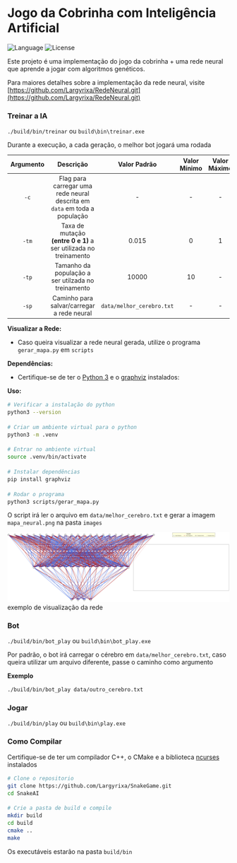 # Jogo da Cobrinha com Inteligência Artificial

![Language](https://img.shields.io/badge/language-C%2B%2B-blue)
![License](https://img.shields.io/badge/license-MIT-green)

Este projeto é uma implementação do jogo da cobrinha + uma rede neural que aprende a jogar com algoritmos genéticos.

Para maiores detalhes sobre a implementação da rede neural, visite [https://github.com/Largyrixa/RedeNeural.git](https://github.com/Largyrixa/RedeNeural.git)

### Treinar a IA

`./build/bin/treinar` ou `build\bin\treinar.exe`

Durante a execução, a cada geração, o melhor bot jogará uma rodada

| Argumento | Descrição                            | Valor Padrão | Valor Mínimo | Valor Máximo |
| :-------: | :-----------------------------------: | :----------: | :----------: | :----------: |
| `-c`      | Flag para carregar uma rede neural descrita em `data` em toda a população | - | - | - |
| `-tm`     | Taxa de mutação **(entre 0 e 1)** a ser utilizada no treinamento | 0.015 | 0 | 1 |
| `-tp`     | Tamanho da população a ser utilzada no treinamento | 10000 | 10 | - |
| `-sp`     | Caminho para salvar/carregar a rede neural | `data/melhor_cerebro.txt` | - | - |

**Visualizar a Rede:**

- Caso queira visualizar a rede neural gerada, utilize o programa `gerar_mapa.py` em `scripts`

**Dependências:**
- Certifique-se de ter o [Python 3](https://www.python.org/downloads/) e o [graphviz](https://graphviz.org/) instalados:

**Uso:**

```bash
# Verificar a instalação do python
python3 --version

# Criar um ambiente virtual para o python
python3 -m .venv

# Entrar no ambiente virtual
source .venv/bin/activate

# Instalar dependências
pip install graphviz

# Rodar o programa
python3 scripts/gerar_mapa.py
```
O script irá ler o arquivo em `data/melhor_cerebro.txt` e gerar a imagem `mapa_neural.png` na pasta `images`

<img src="images/mapa_neural.png" alt="exemplo de visualização da rede">
exemplo de visualização da rede


### Bot
`./build/bin/bot_play` ou `build\bin\bot_play.exe`

Por padrão, o bot irá carregar o cérebro em `data/melhor_cerebro.txt`,
caso queira utilizar um arquivo diferente, passe o caminho como argumento

**Exemplo**
```bash
./build/bin/bot_play data/outro_cerebro.txt
```

### Jogar
`./build/bin/play` ou `build\bin\play.exe`

### Como Compilar

Certifique-se de ter um compilador C++, o CMake e a biblioteca [ncurses](https://terminalroot.com.br/ncurses) instalados

```bash
# Clone o repositorio
git clone https://github.com/Largyrixa/SnakeGame.git
cd SnakeAI

# Crie a pasta de build e compile
mkdir build
cd build
cmake ..
make
```
Os executáveis estarão na pasta `build/bin`
